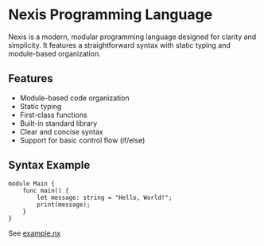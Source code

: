 # Nexis Programming Language

Nexis is a modern, modular programming language designed for clarity and simplicity. It features a straightforward syntax with static typing and module-based organization.

## Features

- Module-based code organization
- Static typing
- First-class functions
- Built-in standard library
- Clear and concise syntax
- Support for basic control flow (if/else)

## Syntax Example

```nexis
module Main {
    func main() {
        let message: string = "Hello, World!";
        print(message);
    }
}
```

See [example.nx](example.nx)
